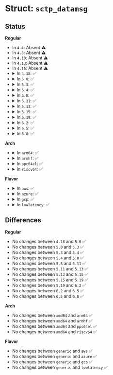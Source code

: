 # Struct: <code>sctp_datamsg</code>

## Status
<b>Regular</b>
<ul>
<li>
In <code>4.4</code>: Absent ⚠️
</li>
<li>
In <code>4.8</code>: Absent ⚠️
</li>
<li>
In <code>4.10</code>: Absent ⚠️
</li>
<li>
In <code>4.13</code>: Absent ⚠️
</li>
<li>
In <code>4.15</code>: Absent ⚠️
</li>
<li>
<details>
<summary>In <code>4.18</code>: ✅</summary>

```c
struct sctp_datamsg {
    struct list_head chunks;
    refcount_t refcnt;
    long unsigned int expires_at;
    int send_error;
    u8 send_failed;
    u8 can_delay;
    u8 abandoned;
};
```
</details>
</li>
<li>
<details>
<summary>In <code>5.0</code>: ✅</summary>

```c
struct sctp_datamsg {
    struct list_head chunks;
    refcount_t refcnt;
    long unsigned int expires_at;
    int send_error;
    u8 send_failed;
    u8 can_delay;
    u8 abandoned;
};
```
</details>
</li>
<li>
<details>
<summary>In <code>5.3</code>: ✅</summary>

```c
struct sctp_datamsg {
    struct list_head chunks;
    refcount_t refcnt;
    long unsigned int expires_at;
    int send_error;
    u8 send_failed;
    u8 can_delay;
    u8 abandoned;
};
```
</details>
</li>
<li>
<details>
<summary>In <code>5.4</code>: ✅</summary>

```c
struct sctp_datamsg {
    struct list_head chunks;
    refcount_t refcnt;
    long unsigned int expires_at;
    int send_error;
    u8 send_failed;
    u8 can_delay;
    u8 abandoned;
};
```
</details>
</li>
<li>
<details>
<summary>In <code>5.8</code>: ✅</summary>

```c
struct sctp_datamsg {
    struct list_head chunks;
    refcount_t refcnt;
    long unsigned int expires_at;
    int send_error;
    u8 send_failed;
    u8 can_delay;
    u8 abandoned;
};
```
</details>
</li>
<li>
<details>
<summary>In <code>5.11</code>: ✅</summary>

```c
struct sctp_datamsg {
    struct list_head chunks;
    refcount_t refcnt;
    long unsigned int expires_at;
    int send_error;
    u8 send_failed;
    u8 can_delay;
    u8 abandoned;
};
```
</details>
</li>
<li>
<details>
<summary>In <code>5.13</code>: ✅</summary>

```c
struct sctp_datamsg {
    struct list_head chunks;
    refcount_t refcnt;
    long unsigned int expires_at;
    int send_error;
    u8 send_failed;
    u8 can_delay;
    u8 abandoned;
};
```
</details>
</li>
<li>
<details>
<summary>In <code>5.15</code>: ✅</summary>

```c
struct sctp_datamsg {
    struct list_head chunks;
    refcount_t refcnt;
    long unsigned int expires_at;
    int send_error;
    u8 send_failed;
    u8 can_delay;
    u8 abandoned;
};
```
</details>
</li>
<li>
<details>
<summary>In <code>5.19</code>: ✅</summary>

```c
struct sctp_datamsg {
    struct list_head chunks;
    refcount_t refcnt;
    long unsigned int expires_at;
    int send_error;
    u8 send_failed;
    u8 can_delay;
    u8 abandoned;
};
```
</details>
</li>
<li>
<details>
<summary>In <code>6.2</code>: ✅</summary>

```c
struct sctp_datamsg {
    struct list_head chunks;
    refcount_t refcnt;
    long unsigned int expires_at;
    int send_error;
    u8 send_failed;
    u8 can_delay;
    u8 abandoned;
};
```
</details>
</li>
<li>
<details>
<summary>In <code>6.5</code>: ✅</summary>

```c
struct sctp_datamsg {
    struct list_head chunks;
    refcount_t refcnt;
    long unsigned int expires_at;
    int send_error;
    u8 send_failed;
    u8 can_delay;
    u8 abandoned;
};
```
</details>
</li>
<li>
<details>
<summary>In <code>6.8</code>: ✅</summary>

```c
struct sctp_datamsg {
    struct list_head chunks;
    refcount_t refcnt;
    long unsigned int expires_at;
    int send_error;
    u8 send_failed;
    u8 can_delay;
    u8 abandoned;
};
```
</details>
</li>
</ul>
<b>Arch</b>
<ul>
<li>
<details>
<summary>In <code>arm64</code>: ✅</summary>

```c
struct sctp_datamsg {
    struct list_head chunks;
    refcount_t refcnt;
    long unsigned int expires_at;
    int send_error;
    u8 send_failed;
    u8 can_delay;
    u8 abandoned;
};
```
</details>
</li>
<li>
<details>
<summary>In <code>armhf</code>: ✅</summary>

```c
struct sctp_datamsg {
    struct list_head chunks;
    refcount_t refcnt;
    long unsigned int expires_at;
    int send_error;
    u8 send_failed;
    u8 can_delay;
    u8 abandoned;
};
```
</details>
</li>
<li>
<details>
<summary>In <code>ppc64el</code>: ✅</summary>

```c
struct sctp_datamsg {
    struct list_head chunks;
    refcount_t refcnt;
    long unsigned int expires_at;
    int send_error;
    u8 send_failed;
    u8 can_delay;
    u8 abandoned;
};
```
</details>
</li>
<li>
<details>
<summary>In <code>riscv64</code>: ✅</summary>

```c
struct sctp_datamsg {
    struct list_head chunks;
    refcount_t refcnt;
    long unsigned int expires_at;
    int send_error;
    u8 send_failed;
    u8 can_delay;
    u8 abandoned;
};
```
</details>
</li>
</ul>
<b>Flavor</b>
<ul>
<li>
<details>
<summary>In <code>aws</code>: ✅</summary>

```c
struct sctp_datamsg {
    struct list_head chunks;
    refcount_t refcnt;
    long unsigned int expires_at;
    int send_error;
    u8 send_failed;
    u8 can_delay;
    u8 abandoned;
};
```
</details>
</li>
<li>
<details>
<summary>In <code>azure</code>: ✅</summary>

```c
struct sctp_datamsg {
    struct list_head chunks;
    refcount_t refcnt;
    long unsigned int expires_at;
    int send_error;
    u8 send_failed;
    u8 can_delay;
    u8 abandoned;
};
```
</details>
</li>
<li>
<details>
<summary>In <code>gcp</code>: ✅</summary>

```c
struct sctp_datamsg {
    struct list_head chunks;
    refcount_t refcnt;
    long unsigned int expires_at;
    int send_error;
    u8 send_failed;
    u8 can_delay;
    u8 abandoned;
};
```
</details>
</li>
<li>
<details>
<summary>In <code>lowlatency</code>: ✅</summary>

```c
struct sctp_datamsg {
    struct list_head chunks;
    refcount_t refcnt;
    long unsigned int expires_at;
    int send_error;
    u8 send_failed;
    u8 can_delay;
    u8 abandoned;
};
```
</details>
</li>
</ul>

## Differences
<b>Regular</b>
<ul>
<li>
No changes between <code>4.18</code> and <code>5.0</code> ✅
</li>
<li>
No changes between <code>5.0</code> and <code>5.3</code> ✅
</li>
<li>
No changes between <code>5.3</code> and <code>5.4</code> ✅
</li>
<li>
No changes between <code>5.4</code> and <code>5.8</code> ✅
</li>
<li>
No changes between <code>5.8</code> and <code>5.11</code> ✅
</li>
<li>
No changes between <code>5.11</code> and <code>5.13</code> ✅
</li>
<li>
No changes between <code>5.13</code> and <code>5.15</code> ✅
</li>
<li>
No changes between <code>5.15</code> and <code>5.19</code> ✅
</li>
<li>
No changes between <code>5.19</code> and <code>6.2</code> ✅
</li>
<li>
No changes between <code>6.2</code> and <code>6.5</code> ✅
</li>
<li>
No changes between <code>6.5</code> and <code>6.8</code> ✅
</li>
</ul>
<b>Arch</b>
<ul>
<li>
No changes between <code>amd64</code> and <code>arm64</code> ✅
</li>
<li>
No changes between <code>amd64</code> and <code>armhf</code> ✅
</li>
<li>
No changes between <code>amd64</code> and <code>ppc64el</code> ✅
</li>
<li>
No changes between <code>amd64</code> and <code>riscv64</code> ✅
</li>
</ul>
<b>Flavor</b>
<ul>
<li>
No changes between <code>generic</code> and <code>aws</code> ✅
</li>
<li>
No changes between <code>generic</code> and <code>azure</code> ✅
</li>
<li>
No changes between <code>generic</code> and <code>gcp</code> ✅
</li>
<li>
No changes between <code>generic</code> and <code>lowlatency</code> ✅
</li>
</ul>
